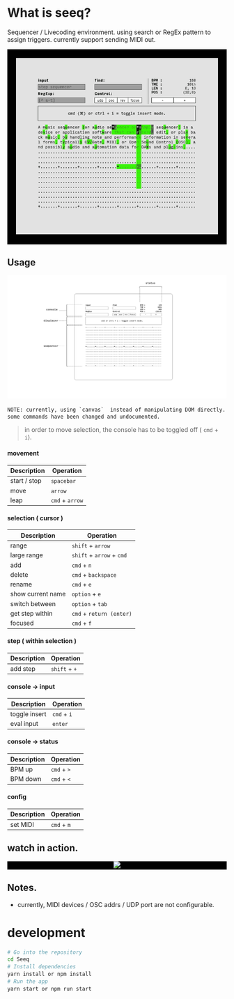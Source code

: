 # What is seeq?

Sequencer / Livecoding environment.
using search or RegEx pattern to assign triggers.
currently support sending MIDI out.

<div style="text-align:center; background-color: black; padding: 20px;"><img src="src/media/images/usage1.gif" /></div>

## Usage

<img src="src/media/images/diagram.svg?sanitize=true">

```
NOTE: currently, using `canvas`  instead of manipulating DOM directly.
some commands have been changed and undocumented.
```

> in order to move selection, the console has to be toggled off ( `cmd` + `i`).


#### movement
Description |  Operation
--- | ---
start / stop | `spacebar`
move | `arrow`
leap | `cmd` + `arrow`


#### selection ( cursor )
Description |  Operation
--- | ---
range | `shift` + `arrow`
large range | `shift` + `arrow` + `cmd`
add | `cmd` + `n`
delete | `cmd` + `backspace`
rename | `cmd` + `e`
show current name | `option` + `e`
switch between | `option` + `tab`
get step within | `cmd` + `return (enter)`
focused | `cmd` + `f`

#### step ( within selection )
Description |  Operation
--- | ---
add step | `shift` + `+`


#### console -> input
Description |  Operation
--- | ---
toggle insert | `cmd` + `i`
eval input | `enter`

#### console -> status
Description |  Operation
--- | ---
BPM up | `cmd` + `>`
BPM down | `cmd` + `<`

#### config
Description |  Operation
--- | ---
set MIDI | `cmd` + `m`



## watch in action.


<div style="text-align:center; background-color: black;"><a href="https://www.youtube.com/watch?v=DGaakhSvYOg"><img src="https://i.ytimg.com/vi/DGaakhSvYOg/hqdefault.jpg" /></a></div>


## Notes.
- currently, MIDI devices / OSC addrs / UDP port are not configurable.

# development

```bash
# Go into the repository
cd Seeq
# Install dependencies
yarn install or npm install
# Run the app
yarn start or npm run start
```

